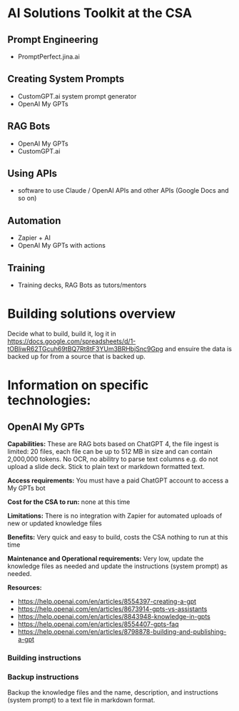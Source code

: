 # AI Solutions Toolkit at the CSA

## Prompt Engineering
* PromptPerfect.jina.ai

## Creating System Prompts
* CustomGPT.ai system prompt generator
* OpenAI My GPTs

## RAG Bots
* OpenAI My GPTs
* CustomGPT.ai

## Using APIs
* software to use Claude / OpenAI APIs and other APIs (Google Docs and so on)

## Automation
* Zapier + AI
* OpenAI My GPTs with actions

## Training
* Training decks, RAG Bots as tutors/mentors

# Building solutions overview

Decide what to build, build it, log it in https://docs.google.com/spreadsheets/d/1-tOBliwR62TGcuh69tBQ7Rt8tF3YUm3BRHbjSnc9Gpg and ensuire the data is backed up for from a source that is backed up.

# Information on specific technologies:



## OpenAI My GPTs

**Capabilities:** These are RAG bots based on ChatGPT 4, the file ingest is limited: 20 files, each file can be up to 512 MB in size and can contain 2,000,000 tokens. No OCR, no abilitry to parse text columns e.g. do not upload a slide deck. Stick to plain text or markdown formatted text.

**Access requirements:** You must have a paid ChatGPT account to access a My GPTs bot

**Cost for the CSA to run:** none at this time

**Limitations:** There is no integration with Zapier for automated uploads of new or updated knowledge files

**Benefits:** Very quick and easy to build, costs the CSA nothing to run at this time

**Maintenance and Operational requirements:**  Very low, update the knowledge files as needed and update the instructions (system prompt) as needed.

**Resources:**

* https://help.openai.com/en/articles/8554397-creating-a-gpt
* https://help.openai.com/en/articles/8673914-gpts-vs-assistants
* https://help.openai.com/en/articles/8843948-knowledge-in-gpts
* https://help.openai.com/en/articles/8554407-gpts-faq
* https://help.openai.com/en/articles/8798878-building-and-publishing-a-gpt

### Building instructions



### Backup instructions

Backup the knowledge files and the name, description, and instructions (system prompt) to a text file in markdown format. 
